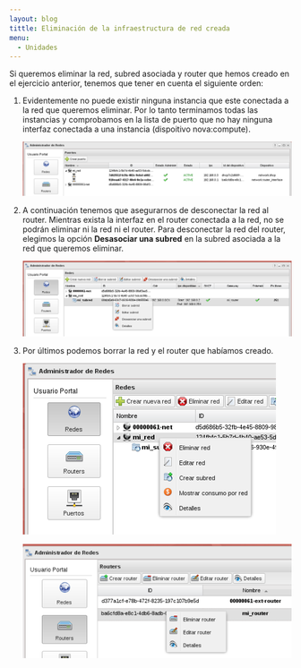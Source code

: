```yaml
---
layout: blog
tittle: Eliminación de la infraestructura de red creada
menu:
  - Unidades
---
```


Si queremos eliminar la red, subred asociada y router que hemos creado en el ejercicio anterior, tenemos que tener en cuenta el siguiente orden:

1. Evidentemente no puede existir ninguna instancia que este conectada a la red que queremos eliminar. Por lo tanto terminamos todas las instancias y comprobamos en la lista de puerto que no hay ninguna interfaz conectada a una instancia (dispoitivo nova:compute).

	![red](img/borrar1.png)

2. A continuación tenemos que asegurarnos de desconectar la red al router. Mientras exista la interfaz en el router conectada a la red, no se podrán eliminar ni la red ni el router. Para desconectar la red del router, elegimos la opción **Desasociar una subred** en la subred asociada a la red que queremos eliminar.

	![red](img/borrar2.png) 

3. Por últimos podemos borrar la red y el router que habíamos creado.

	![red](img/borrar3.png) 

	![red](img/borrar4.png) 